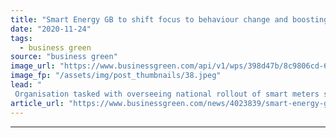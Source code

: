 ```yaml
---
title: "Smart Energy GB to shift focus to behaviour change and boosting smart meter demand"
date: "2020-11-24"
tags: 
  - business green
source: "business green"
image_url: "https://www.businessgreen.com/api/v1/wps/398d47b/8c9806cd-6db3-4cab-a626-031997262651/7/smart-meter-generic-185x114.jpeg"
image_fp: "/assets/img/post_thumbnails/38.jpeg"
lead: "
 Organisation tasked with overseeing national rollout of smart meters set to shift its focus from awareness building to driving demand for the devices and encouraging pro-environmental behaviours ..."
article_url: "https://www.businessgreen.com/news/4023839/smart-energy-gb-shift-focus-behaviour-change-boosting-smart-meter-demand"
---
```


---
